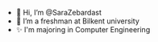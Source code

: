 - 👋 Hi, I’m @SaraZebardast
- 🌱 I’m a freshman at Bilkent university 
- ✨ I'm majoring in Computer Engineering 

<!---
SaraZebardast/SaraZebardast is a ✨ special ✨ repository because its `README.md` (this file) appears on your GitHub profile.
You can click the Preview link to take a look at your changes.
--->
